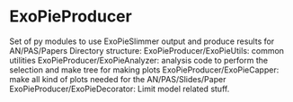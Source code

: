 # ExoPieProducer
Set of py modules to use ExoPieSlimmer output and produce results for AN/PAS/Papers
Directory structure: 
ExoPieProducer/ExoPieUtils: common utilities 
ExoPieProducer/ExoPieAnalyzer: analysis code to perform the selection and make tree for making plots
ExoPieProducer/ExoPieCapper: make all kind of plots needed for the AN/PAS/Slides/Paper 
ExoPieProducer/ExoPieDecorator: Limit model related stuff. 

